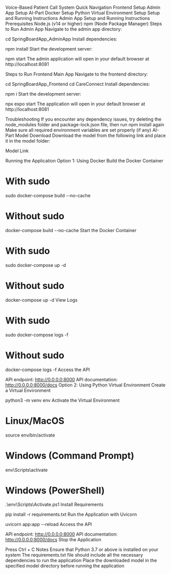 Voice-Based Patient Call System
Quick Navigation
Frontend Setup
Admin App Setup
AI-Part
Docker Setup
Python Virtual Environment Setup
Setup and Running Instructions
Admin App Setup and Running Instructions
Prerequisites
Node.js (v14 or higher)
npm (Node Package Manager)
Steps to Run Admin App
Navigate to the admin app directory:

cd SpringBoardApp_AdminApp
Install dependencies:

npm install
Start the development server:

npm start
The admin application will open in your default browser at http://localhost:8081

Steps to Run Frontend Main App
Navigate to the frontend directory:

cd SpringBoardApp_Frontend
cd CareConnect
Install dependencies:

npm i
Start the development server:

npx expo start
The application will open in your default browser at http://localhost:8081

Troubleshooting
If you encounter any dependency issues, try deleting the node_modules folder and package-lock.json file, then run npm install again
Make sure all required environment variables are set properly (if any)
AI-Part
Model Download
Download the model from the following link and place it in the model folder:

Model Link

Running the Application
Option 1: Using Docker
Build the Docker Container

# With sudo
sudo docker-compose build --no-cache

# Without sudo
docker-compose build --no-cache
Start the Docker Container

# With sudo
sudo docker-compose up -d

# Without sudo
docker-compose up -d
View Logs

# With sudo
sudo docker-compose logs -f

# Without sudo
docker-compose logs -f
Access the API

API endpoint: http://0.0.0.0:8000
API documentation: http://0.0.0.0:8000/docs
Option 2: Using Python Virtual Environment
Create a Virtual Environment

python3 -m venv env
Activate the Virtual Environment

# Linux/MacOS
source env/bin/activate

# Windows (Command Prompt)
env\Scripts\activate

# Windows (PowerShell)
.\env\Scripts\Activate.ps1
Install Requirements

pip install -r requirements.txt
Run the Application with Uvicorn

uvicorn app:app --reload 
Access the API

API endpoint: http://0.0.0.0:8000
API documentation: http://0.0.0.0:8000/docs
Stop the Application

Press Ctrl + C
Notes
Ensure that Python 3.7 or above is installed on your system
The requirements.txt file should include all the necessary dependencies to run the application
Place the downloaded model in the specified model directory before running the application
